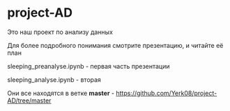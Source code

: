 # project-AD

Это наш проект по анализу данных

Для более подробного понимания смотрите презентацию, и читайте её план

sleeping_preanalyse.ipynb - первая часть презентации

sleeping_analyse.ipynb - вторая

Они все находятся в ветке <b>master</b> - https://github.com/Yerk08/project-AD/tree/master

